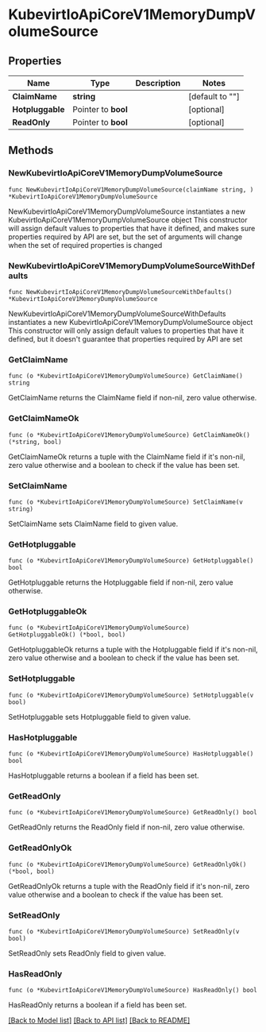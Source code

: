# KubevirtIoApiCoreV1MemoryDumpVolumeSource

## Properties

Name | Type | Description | Notes
------------ | ------------- | ------------- | -------------
**ClaimName** | **string** |  | [default to ""]
**Hotpluggable** | Pointer to **bool** |  | [optional] 
**ReadOnly** | Pointer to **bool** |  | [optional] 

## Methods

### NewKubevirtIoApiCoreV1MemoryDumpVolumeSource

`func NewKubevirtIoApiCoreV1MemoryDumpVolumeSource(claimName string, ) *KubevirtIoApiCoreV1MemoryDumpVolumeSource`

NewKubevirtIoApiCoreV1MemoryDumpVolumeSource instantiates a new KubevirtIoApiCoreV1MemoryDumpVolumeSource object
This constructor will assign default values to properties that have it defined,
and makes sure properties required by API are set, but the set of arguments
will change when the set of required properties is changed

### NewKubevirtIoApiCoreV1MemoryDumpVolumeSourceWithDefaults

`func NewKubevirtIoApiCoreV1MemoryDumpVolumeSourceWithDefaults() *KubevirtIoApiCoreV1MemoryDumpVolumeSource`

NewKubevirtIoApiCoreV1MemoryDumpVolumeSourceWithDefaults instantiates a new KubevirtIoApiCoreV1MemoryDumpVolumeSource object
This constructor will only assign default values to properties that have it defined,
but it doesn't guarantee that properties required by API are set

### GetClaimName

`func (o *KubevirtIoApiCoreV1MemoryDumpVolumeSource) GetClaimName() string`

GetClaimName returns the ClaimName field if non-nil, zero value otherwise.

### GetClaimNameOk

`func (o *KubevirtIoApiCoreV1MemoryDumpVolumeSource) GetClaimNameOk() (*string, bool)`

GetClaimNameOk returns a tuple with the ClaimName field if it's non-nil, zero value otherwise
and a boolean to check if the value has been set.

### SetClaimName

`func (o *KubevirtIoApiCoreV1MemoryDumpVolumeSource) SetClaimName(v string)`

SetClaimName sets ClaimName field to given value.


### GetHotpluggable

`func (o *KubevirtIoApiCoreV1MemoryDumpVolumeSource) GetHotpluggable() bool`

GetHotpluggable returns the Hotpluggable field if non-nil, zero value otherwise.

### GetHotpluggableOk

`func (o *KubevirtIoApiCoreV1MemoryDumpVolumeSource) GetHotpluggableOk() (*bool, bool)`

GetHotpluggableOk returns a tuple with the Hotpluggable field if it's non-nil, zero value otherwise
and a boolean to check if the value has been set.

### SetHotpluggable

`func (o *KubevirtIoApiCoreV1MemoryDumpVolumeSource) SetHotpluggable(v bool)`

SetHotpluggable sets Hotpluggable field to given value.

### HasHotpluggable

`func (o *KubevirtIoApiCoreV1MemoryDumpVolumeSource) HasHotpluggable() bool`

HasHotpluggable returns a boolean if a field has been set.

### GetReadOnly

`func (o *KubevirtIoApiCoreV1MemoryDumpVolumeSource) GetReadOnly() bool`

GetReadOnly returns the ReadOnly field if non-nil, zero value otherwise.

### GetReadOnlyOk

`func (o *KubevirtIoApiCoreV1MemoryDumpVolumeSource) GetReadOnlyOk() (*bool, bool)`

GetReadOnlyOk returns a tuple with the ReadOnly field if it's non-nil, zero value otherwise
and a boolean to check if the value has been set.

### SetReadOnly

`func (o *KubevirtIoApiCoreV1MemoryDumpVolumeSource) SetReadOnly(v bool)`

SetReadOnly sets ReadOnly field to given value.

### HasReadOnly

`func (o *KubevirtIoApiCoreV1MemoryDumpVolumeSource) HasReadOnly() bool`

HasReadOnly returns a boolean if a field has been set.


[[Back to Model list]](../README.md#documentation-for-models) [[Back to API list]](../README.md#documentation-for-api-endpoints) [[Back to README]](../README.md)


